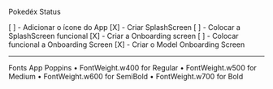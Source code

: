 
Pokedéx Status

[ ] - Adicionar o ícone do App 
[X] - Criar SplashScreen 
[ ] - Colocar a SplashScreen funcional 
[X] - Criar a Onboarding screen 
[ ] - Colocar funcional a Onboarding Screen 
[X] - Criar o Model Onboarding Screen


________________________________________________________________________________
 Fonts App Poppins 
 	•	FontWeight.w400 for Regular
	•	FontWeight.w500 for Medium
	•	FontWeight.w600 for SemiBold
	•	FontWeight.w700 for Bold
